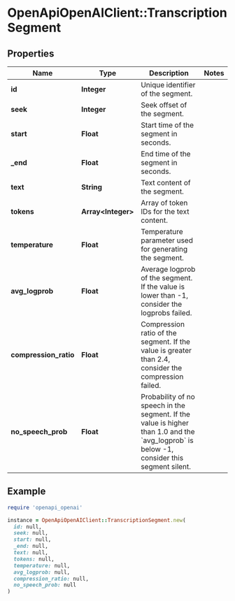 # OpenApiOpenAIClient::TranscriptionSegment

## Properties

| Name | Type | Description | Notes |
| ---- | ---- | ----------- | ----- |
| **id** | **Integer** | Unique identifier of the segment. |  |
| **seek** | **Integer** | Seek offset of the segment. |  |
| **start** | **Float** | Start time of the segment in seconds. |  |
| **_end** | **Float** | End time of the segment in seconds. |  |
| **text** | **String** | Text content of the segment. |  |
| **tokens** | **Array&lt;Integer&gt;** | Array of token IDs for the text content. |  |
| **temperature** | **Float** | Temperature parameter used for generating the segment. |  |
| **avg_logprob** | **Float** | Average logprob of the segment. If the value is lower than -1, consider the logprobs failed. |  |
| **compression_ratio** | **Float** | Compression ratio of the segment. If the value is greater than 2.4, consider the compression failed. |  |
| **no_speech_prob** | **Float** | Probability of no speech in the segment. If the value is higher than 1.0 and the &#x60;avg_logprob&#x60; is below -1, consider this segment silent. |  |

## Example

```ruby
require 'openapi_openai'

instance = OpenApiOpenAIClient::TranscriptionSegment.new(
  id: null,
  seek: null,
  start: null,
  _end: null,
  text: null,
  tokens: null,
  temperature: null,
  avg_logprob: null,
  compression_ratio: null,
  no_speech_prob: null
)
```

